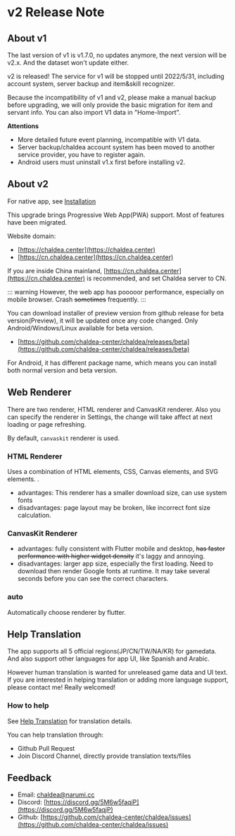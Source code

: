 # v2 Release Note

## About v1

The last version of v1 is v1.7.0, no updates anymore, the next version will be v2.x. And the dataset won't update either.

v2 is released! The service for v1 will be stopped until 2022/5/31, including account system, server backup and item&skill recognizer.

Because the incompatibility of v1 and v2, please make a manual backup before upgrading, we will only provide the basic migration for item and servant info. You can also import V1 data in "Home-Import".

**Attentions**

- More detailed future event planning, incompatible with V1 data.
- Server backup/chaldea account system has been moved to another service provider, you have to register again.
- Android users must uninstall v1.x first before installing v2.

## About v2

For native app, see [Installation](./installation.md)

This upgrade brings Progressive Web App(PWA) support. Most of features have been migrated.

Website domain:

- [https://chaldea.center](https://chaldea.center)
- [https://cn.chaldea.center](https://cn.chaldea.center)

If you are inside China mainland, [https://cn.chaldea.center](https://cn.chaldea.center) is recommended, and set Chaldea server to CN.

::: warning
However, the web app has pooooor performance, especially on mobile browser. Crash ~~sometimes~~ frequently.
:::

You can download installer of preview version from github release for beta version(Preview), it will be updated once any code changed.
Only Android/Windows/Linux available for beta version.

- [https://github.com/chaldea-center/chaldea/releases/beta](https://github.com/chaldea-center/chaldea/releases/beta)

For Android, it has different package name, which means you can install both normal version and beta version.

## Web Renderer

There are two renderer, HTML renderer and CanvasKit renderer. Also you can specify the renderer in Settings, the change will take affect at next loading or page refreshing.

By default, `canvaskit` renderer is used.

### HTML Renderer

Uses a combination of HTML elements, CSS, Canvas elements, and SVG elements. .

- advantages: This renderer has a smaller download size, can use system fonts
- disadvantages: page layout may be broken, like incorrect font size calculation.

### CanvasKit Renderer

- advantages: fully consistent with Flutter mobile and desktop, ~~has faster performance with higher widget density~~ it's laggy and annoying.
- disadvantages: larger app size, especially the first loading. Need to download then render Google fonts at runtime. It may take several seconds before you can see the correct characters.

### auto

Automatically choose renderer by flutter.

## Help Translation

The app supports all 5 official regions(JP/CN/TW/NA/KR) for gamedata. And also support other languages for app UI, like Spanish and Arabic.

However human translation is wanted for unreleased game data and UI text. If you are interested in helping translation or adding more language support, please contact me! Really welcomed!

### How to help

See [Help Translation](./translation.md) for translation details.

You can help translation through:

- Github Pull Request
- Join Discord Channel, directly provide translation texts/files

## Feedback

- Email: [chaldea@narumi.cc](mailto:chaldea.narumi.cc)
- Discord: [https://discord.gg/5M6w5faqjP](https://discord.gg/5M6w5faqjP)
- Github: [https://github.com/chaldea-center/chaldea/issues](https://github.com/chaldea-center/chaldea/issues)
